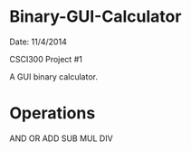 # Binary-GUI-Calculator

Date: 11/4/2014

CSCI300 Project #1

A GUI binary calculator.

# Operations

AND
OR
ADD
SUB
MUL
DIV
